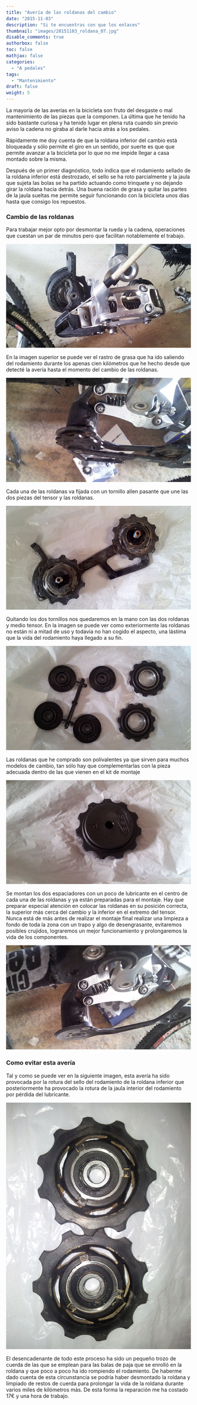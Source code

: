 ```yaml
---
title: "Avería de las roldanas del cambio"
date: "2015-11-03"
description: "Si te encuentras con que los enlaces"
thumbnail: "images/20151103_roldana_07.jpg"
disable_comments: true
authorbox: false
toc: false
mathjax: false
categories:
  - "A pedales"
tags:
  - "Mantenimiento"
draft: false
weight: 5
---
```

La mayoría de las averías en la bicicleta son fruto del desgaste o mal mantenimiento de las piezas que la componen. La última que he tenido ha sido bastante curiosa y ha tenido lugar en plena ruta cuando sin previo aviso la cadena no giraba al darle hacia atrás a los pedales.

Rápidamente me doy cuenta de que la roldana inferior del cambio está bloqueada y sólo permite el giro en un sentido, por suerte es que que permite avanzar a la bicicleta por lo que no me impide llegar a casa montado sobre la misma.

Después de un primer diagnóstico, todo indica que el rodamiento sellado de la roldana inferior está destrozado, el sello se ha roto parcialmente y la jaula que sujeta las bolas se ha partido actuando como trinquete y no dejando girar la roldana hacia detrás. Una buena ración de grasa y quitar las partes de la jaula sueltas me permite seguir funcionando con la bicicleta unos días hasta que consigo los repuestos.

### Cambio de las roldanas
Para trabajar mejor opto por desmontar la rueda y la cadena, operaciones que cuestan un par de minutos pero que facilitan notablemente el trabajo.


![Roldana][1]

En la imagen superior se puede ver el rastro de grasa que ha ido saliendo del rodamiento durante los apenas cien kilómetros que he hecho desde que detecté la avería hasta el momento del cambio de las roldanas.

![Roldana][2]

Cada una de las roldanas va fijada con un tornillo allen pasante que une las dos piezas del tensor y las roldanas.

![Roldana][3]

Quitando los dos tornillos nos quedaremos en la mano con las dos roldanas y medio tensor. En la imagen se puede ver como exteriormente las roldanas no están ni a mitad de uso y todavía no han cogido el aspecto, una lástima que la vida del rodamiento haya llegado a su fin.

![Roldana][4]

Las roldanas que he comprado son polivalentes ya que sirven para muchos modelos de cambio, tan sólo hay que complementarlas con la pieza adecuada dentro de las que vienen en el kit de montaje

![Roldana][5]

Se montan los dos espaciadores con un poco de lubricante en el centro de cada una de las roldanas y ya están preparadas para el montaje. Hay que preparar especial atención en colocar las roldanas en su posición correcta, la superior más cerca del cambio y la inferior en el extremo del tensor. Nunca está de más antes de realizar el montaje final realizar una limpieza a fondo de toda la zona con un trapo y algo de desengrasante, evitaremos posibles crujidos, lograremos un mejor funcionamiento y prolongaremos la vida de los componentes.

![Roldana][6]

### Como evitar esta avería
Tal y como se puede ver en la siguiente imagen, esta avería ha sido provocada por la rotura del sello del rodamiento de la roldana inferior que posteriormente ha provocado la rotura de la jaula interior del rodamiento por pérdida del lubricante.

![Roldana][7]

El desencadenante de todo este proceso ha sido un pequeño trozo de cuerda de las que se emplean para las balas de paja que se enrolló en la roldana y que poco a poco ha ido rompiendo el rodamiento. De haberme dado cuenta de esta circunstancia se podría haber desmontado la roldana y limpiado de restos de cuerda para prolongar la vida de la roldana durante varios miles de kilómetros más. De esta forma la reparación me ha costado 17€ y una hora de trabajo.

[1]: /images/20151103_roldana_01.jpg
[2]: /images/20151103_roldana_02.jpg
[3]: /images/20151103_roldana_03.jpg
[4]: /images/20151103_roldana_04.jpg
[5]: /images/20151103_roldana_05.jpg
[6]: /images/20151103_roldana_06.jpg
[7]: /images/20151103_roldana_07.jpg